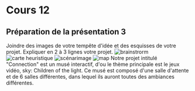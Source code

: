 # Cours 12
## Préparation de la présentation 3 
Joindre des images de votre tempête d'idée et des esquisses de votre projet. Expliquer en 2 à 3 lignes votre projet. 
![brainstrorm](https://trello.com/1/cards/6376aa565813080169fca3f2/attachments/637db81589502a00a15fd286/download/Capture_d%E2%80%99%C3%A9cran%2C_le_2022-11-23_%C3%A0_01.05.04.png)
![carte heuristique](https://trello.com/1/cards/6376b2cad8297600fcc64512/attachments/637dacada6b49c0099ef02b9/download/Capture_d%E2%80%99%C3%A9cran%2C_le_2022-11-23_%C3%A0_00.15.38.png)
![scénarimage](<img width="496" alt="image" src="https://user-images.githubusercontent.com/112128532/205156534-76e2b3d3-6b54-4e91-a142-4e937656d16e.png">
)
![map](https://trello.com/1/cards/637fddc018bade00e5d73230/attachments/6388f2b5bd8dd702bccdf3b2/previews/6388f2b5bd8dd702bccdf3c2/download/image.png)
Notre projet intitulé "Connection" est un musé interactif, d'ou le thème principale est le jeux vidéo, sky: Children of the light. Ce musé est composé d'une salle d'attente et de 6 salles différentes, dans lequel ils auront toutes des ambiances différentes.
